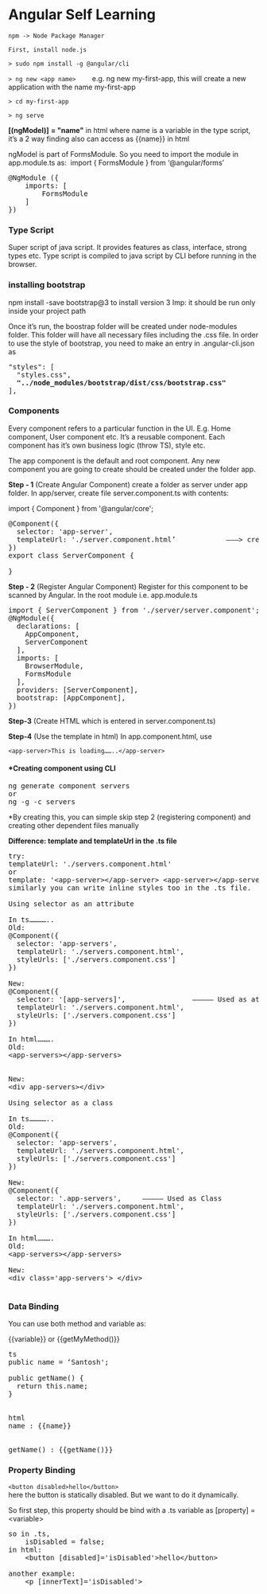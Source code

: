 <h1>Angular Self Learning</h1>

`npm -> Node Package Manager`

`First, install node.js`


`> sudo npm install -g @angular/cli`

`> ng new <app name>	`			e.g. ng new my-first-app, this will create a new application with the name my-first-app

`> cd my-first-app`

`> ng serve`


**[(ngModel)]** **= "name"** in html where name is a variable in the type script, it’s a 2 way finding
also can access as {{name}} in html

ngModel is part of FormsModule. So you need to import the module in app.module.ts as: 
import { FormsModule } from ‘@angular/forms’

<pre>
@NgModule ({
	imports: [
		FormsModule
	]
})
</pre>

<h3>Type Script</h3>

Super script of java script. It provides features as class, interface, strong types etc. Type script is compiled to java script by CLI before running in the browser. 

<h3>installing bootstrap</h3>

npm install -save bootstrap@3 to install version 3
Imp: it should be run only inside your project path

Once it’s run, the boostrap folder will be created under node-modules folder. This folder will have all necessary files including the .css file.
In order to use the style of bootstrap, you need to make an entry in .angular-cli.json as

<pre>
"styles": [
  "styles.css",
  <b>"../node_modules/bootstrap/dist/css/bootstrap.css"</b>
],
</pre>


<h3>Components</h3>

Every component refers to a particular function in the UI. E.g. Home component, User component etc. It’s a reusable component.
Each component has it’s own business logic (throw TS), style etc.

The app component is the default and root component. Any new component you are going to create should be created under the folder app.

**Step - 1** (Create Angular Component)
create a folder as server under app folder. In app/server, create file server.component.ts with contents:

import { Component } from '@angular/core';

<pre>
@Component({
  selector: 'app-server',
  templateUrl: './server.component.html’            ———> create server.component.html under app/server folder
})
export class ServerComponent {

}
</pre>

**Step - 2** (Register Angular Component)
Register for this component to be scanned by Angular. In the root module i.e. app.module.ts

<pre>
import { ServerComponent } from './server/server.component';
@NgModule({
  declarations: [
    AppComponent,
    ServerComponent
  ],
  imports: [
    BrowserModule,
    FormsModule
  ],
  providers: [ServerComponent],
  bootstrap: [AppComponent],
})
</pre>

**Step-3** (Create HTML which is entered in server.component.ts)

**Step-4** (Use the template in html)
In app.component.html, use

`<app-server>This is loading……..</app-server>`


<h4>*Creating component using CLI</h4>

<pre>
ng generate component servers
or
ng -g -c servers
</pre>

*By creating this, you can simple skip step 2 (registering component) and creating other dependent files manually


**Difference: template and templateUrl in the .ts file**

<pre>
try:
templateUrl: './servers.component.html'
or
template: '&lt;app-server>&lt;/app-server> &lt;app-server>&lt;/app-server>',
similarly you can write inline styles too in the .ts file.

Using selector as an attribute

In ts…………..
Old:
@Component({
  selector: 'app-servers',
  templateUrl: './servers.component.html',
  styleUrls: ['./servers.component.css']
})

New:
@Component({
  selector: '[app-servers]',				————— Used as attribute
  templateUrl: './servers.component.html',
  styleUrls: ['./servers.component.css']
})

In html……….
Old:
&lt;app-servers>&lt;/app-servers>


New:
&lt;div app-servers>&lt;/div>

Using selector as a class

In ts…………..
Old:
@Component({
  selector: 'app-servers',
  templateUrl: './servers.component.html',
  styleUrls: ['./servers.component.css']
})

New:
@Component({
  selector: '.app-servers',		————— Used as Class
  templateUrl: './servers.component.html',
  styleUrls: ['./servers.component.css']
})

In html……….
Old:
&lt;app-servers>&lt;/app-servers>

New:
&lt;div class='app-servers'> &lt;/div>

</pre>

<h3>Data Binding</h3>

You can use both method and variable as:

{{variable}} or {{getMyMethod()}}

<pre>
ts
public name = ‘Santosh';

public getName() {
  return this.name;
}


html
name : {{name}}
<br>
getName() : {{getName()}}
</pre>


<h3>Property Binding</h3>


`<button disabled>hello</button>` <br>
	here the button is statically disabled. But we want to do it dynamically.

So first step, this property should be bind with a .ts variable as [property] = &lt;variable>

<pre>
so in .ts, 
	isDisabled = false;
in html:
	&lt;button [disabled]='isDisabled'>hello&lt;/button> 

another example:
	&lt;p [innerText]='isDisabled'></p>
</pre>





